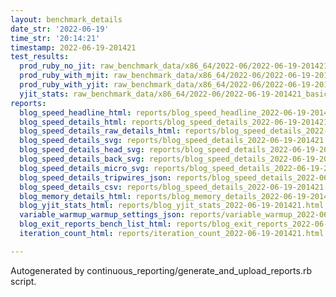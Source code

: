 ```yaml
---
layout: benchmark_details
date_str: '2022-06-19'
time_str: '20:14:21'
timestamp: 2022-06-19-201421
test_results:
  prod_ruby_no_jit: raw_benchmark_data/x86_64/2022-06/2022-06-19-201421_basic_benchmark_prod_ruby_no_jit.json
  prod_ruby_with_mjit: raw_benchmark_data/x86_64/2022-06/2022-06-19-201421_basic_benchmark_prod_ruby_with_mjit.json
  prod_ruby_with_yjit: raw_benchmark_data/x86_64/2022-06/2022-06-19-201421_basic_benchmark_prod_ruby_with_yjit.json
  yjit_stats: raw_benchmark_data/x86_64/2022-06/2022-06-19-201421_basic_benchmark_yjit_stats.json
reports:
  blog_speed_headline_html: reports/blog_speed_headline_2022-06-19-201421.html
  blog_speed_details_html: reports/blog_speed_details_2022-06-19-201421.html
  blog_speed_details_raw_details_html: reports/blog_speed_details_2022-06-19-201421.raw_details.html
  blog_speed_details_svg: reports/blog_speed_details_2022-06-19-201421.svg
  blog_speed_details_head_svg: reports/blog_speed_details_2022-06-19-201421.head.svg
  blog_speed_details_back_svg: reports/blog_speed_details_2022-06-19-201421.back.svg
  blog_speed_details_micro_svg: reports/blog_speed_details_2022-06-19-201421.micro.svg
  blog_speed_details_tripwires_json: reports/blog_speed_details_2022-06-19-201421.tripwires.json
  blog_speed_details_csv: reports/blog_speed_details_2022-06-19-201421.csv
  blog_memory_details_html: reports/blog_memory_details_2022-06-19-201421.html
  blog_yjit_stats_html: reports/blog_yjit_stats_2022-06-19-201421.html
  variable_warmup_warmup_settings_json: reports/variable_warmup_2022-06-19-201421.warmup_settings.json
  blog_exit_reports_bench_list_html: reports/blog_exit_reports_2022-06-19-201421.bench_list.html
  iteration_count_html: reports/iteration_count_2022-06-19-201421.html

---
```

Autogenerated by continuous_reporting/generate_and_upload_reports.rb script.
